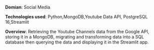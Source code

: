 **Domian**: Social Media

**Technologies used**:
Python,MongoDB,Youtube Data API,
PostgreSQL 16,Streamlit

**Overview**: Retrieving the Youtube Channels data
from the Google API, storing it in a MongoDB,
migrating and transforming data into a SQL database
then querying the data and displaying it in the Streamlit app.
